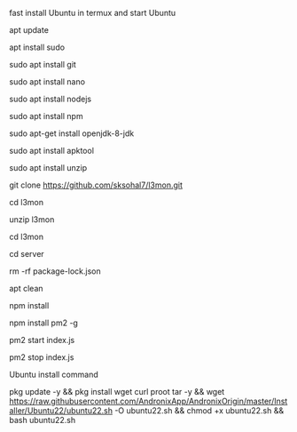 fast install Ubuntu in termux and start Ubuntu

apt update

apt install sudo

sudo apt install git

sudo apt install nano

sudo apt install nodejs

sudo apt install npm

sudo apt-get install openjdk-8-jdk

sudo apt install apktool

sudo apt install unzip

git clone https://github.com/sksohal7/l3mon.git

cd l3mon

unzip l3mon

cd l3mon

cd server

rm -rf package-lock.json

apt clean

npm install

npm install pm2 -g

pm2 start index.js

pm2 stop index.js

Ubuntu install command 

pkg update -y && pkg install wget curl proot tar -y && wget https://raw.githubusercontent.com/AndronixApp/AndronixOrigin/master/Installer/Ubuntu22/ubuntu22.sh -O ubuntu22.sh && chmod +x ubuntu22.sh && bash ubuntu22.sh


